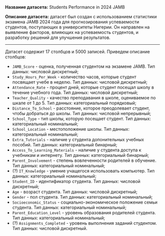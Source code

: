 **Название датасета:** Students Performance in 2024 JAMB

**Описание датасета:** датасет был создан с использованием статистики экзамена JAMB 2024 года для прогнозирования успеваемости студентов, поступающих в университеты Нигерии. 
Он направлен на выявление факторов, влияющих на успеваемость студентов, и разработку решений для улучшения результатов.

____

Датасет содержит 17 столбцов и 5000 записей. Приведем описание столбцов:

* `JAMB_Score` - оценка, полученная студентом на экзамене JAMB. Тип данных: числовой дискретный;
* `Study_Hours_Per_Week` - количество часов, которые студент посвящает учебе в неделю. Тип данных: числовой дискретный;
* `Attendance_Rate` - процент дней, которые студент посещал школу в течение учебного года. Тип данных: числовой дискретный;
* `Teacher_Quality` - качество преподавания в школе, оцениваемое по шкале от 1 до 5. Тип данных: категориальный порядковый;
* `Distance_To_School` - расстояние, которое преодолевает студент, чтобы добраться до школы. Тип данных: числовой непрерывный;
* `School_Type` - тип школы, которую посещает студент. Тип данных: категориальный номинальный;
* `School_Location` - местоположение школы. Тип данных: категориальный номинальный;
* `Extra_Tutorials` - наличие у студента допонительных учебных пособий. Тип данных: категориальный бинарный;
* `Access_To_Learning_Materials` - наличие у студента доступа к учебникам и интернету. Тип данных: категориальный бинарный;
* `Parent_Involvement` - степень вовлеченности родителей в обучение. Тип данных: категориальный номинальный;
* (?) `IT_Knowledge` - умение учащегося использовать компьютер. Тип данных: категориальный номинальный;
* `Student_ID` - идентификатор студента. Тип данных: числовой дискретный;
* `Age` - возраст студента. Тип данных: числовой дискретный;
* `Gender` - пол студента. Тип данных: категориальный номинальный;
* `Socioeconomic_Status` - социально-экономическое положение семьи студента. Тип данных: категориальный номинальный;
* `Parent_Education_Level` - уровень образования родителей студента. Тип данных: категориальный номинальный;
* (?) `Assignments_Completed` - уровень выполнения заданий студентом. Тип данных: числовой дискретный. 
